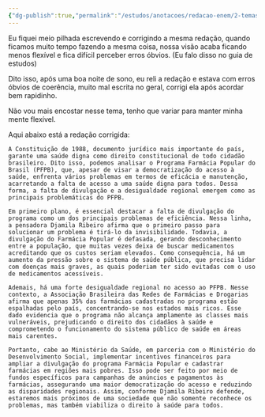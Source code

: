 ```yaml
---
{"dg-publish":true,"permalink":"/estudos/anotacoes/redacao-enem/2-temas-de-redacao/2-1-enfrentamento-aos-desafios-da-manutencao-e-eficiencia-da-farmacia-popular-no-brasil/2-1-6-redacao-concluida/"}
---
```


Eu fiquei meio pilhada escrevendo e corrigindo a mesma redação, quando ficamos muito tempo fazendo a mesma coisa, nossa visão acaba ficando menos flexível e fica difícil perceber erros óbvios. (Eu falo disso no guia de estudos)

Dito isso, após uma boa noite de sono, eu reli a redação e estava com erros óbvios de coerência, muito mal escrita no geral, corrigi ela após acordar bem rapidinho.

Não vou mais encostar nesse tema, tenho que variar para manter minha mente flexível.

Aqui abaixo está a redação corrigida:

```
A Constituição de 1988, documento jurídico mais importante do país, garante uma saúde digna como direito constitucional de todo cidadão brasileiro. Dito isso, podemos analisar o Programa Farmácia Popular do Brasil (PFPB), que, apesar de visar a democratização do acesso à saúde, enfrenta vários problemas em termos de eficácia e manutenção, acarretando a falta de acesso a uma saúde digna para todos. Dessa forma, a falta de divulgação e a desigualdade regional emergem como as principais problemáticas do PFPB.

Em primeiro plano, é essencial destacar a falta de divulgação do programa como um dos principais problemas de eficiência. Nessa linha, a pensadora Djamila Ribeiro afirma que o primeiro passo para solucionar um problema é tirá-lo da invisibilidade. Todavia, a divulgação do Farmácia Popular é defasada, gerando desconhecimento entre a população, que muitas vezes deixa de buscar medicamentos acreditando que os custos seriam elevados. Como consequência, há um aumento da pressão sobre o sistema de saúde pública, que precisa lidar com doenças mais graves, as quais poderiam ter sido evitadas com o uso de medicamentos acessíveis.

Ademais, há uma forte desigualdade regional no acesso ao PFPB. Nesse contexto, a Associação Brasileira das Redes de Farmácias e Drogarias afirma que apenas 35% das farmácias cadastradas no programa estão espalhadas pelo país, concentrando-se nos estados mais ricos. Esse dado evidencia que o programa não alcança amplamente as classes mais vulneráveis, prejudicando o direito dos cidadãos à saúde e comprometendo o funcionamento do sistema público de saúde em áreas mais carentes.

Portanto, cabe ao Ministério da Saúde, em parceria com o Ministério do Desenvolvimento Social, implementar incentivos financeiros para ampliar a divulgação do programa Farmácia Popular e cadastrar farmácias em regiões mais pobres. Isso pode ser feito por meio de fundos específicos para campanhas de anúncios e pagamentos às farmácias, assegurando uma maior democratização do acesso e reduzindo as disparidades regionais. Assim, conforme Djamila Ribeiro defende, estaremos mais próximos de uma sociedade que não somente reconhece os problemas, mas também viabiliza o direito à saúde para todos.
```